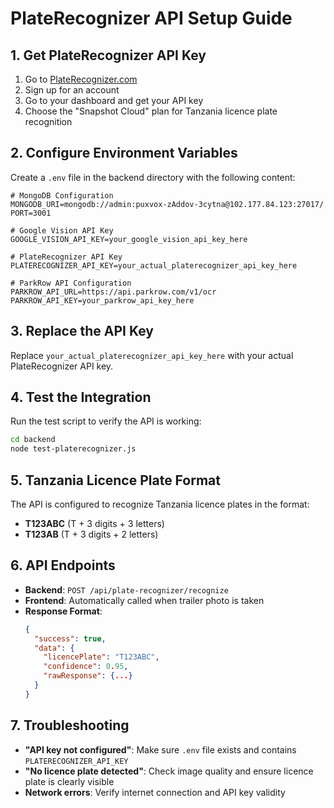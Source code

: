 # PlateRecognizer API Setup Guide

## 1. Get PlateRecognizer API Key

1. Go to [PlateRecognizer.com](https://platerecognizer.com/)
2. Sign up for an account
3. Go to your dashboard and get your API key
4. Choose the "Snapshot Cloud" plan for Tanzania licence plate recognition

## 2. Configure Environment Variables

Create a `.env` file in the backend directory with the following content:

```env
# MongoDB Configuration
MONGODB_URI=mongodb://admin:puxvox-zAddov-3cytna@102.177.84.123:27017/
PORT=3001

# Google Vision API Key
GOOGLE_VISION_API_KEY=your_google_vision_api_key_here

# PlateRecognizer API Key
PLATERECOGNIZER_API_KEY=your_actual_platerecognizer_api_key_here

# ParkRow API Configuration
PARKROW_API_URL=https://api.parkrow.com/v1/ocr
PARKROW_API_KEY=your_parkrow_api_key_here
```

## 3. Replace the API Key

Replace `your_actual_platerecognizer_api_key_here` with your actual PlateRecognizer API key.

## 4. Test the Integration

Run the test script to verify the API is working:

```bash
cd backend
node test-platerecognizer.js
```

## 5. Tanzania Licence Plate Format

The API is configured to recognize Tanzania licence plates in the format:
- **T123ABC** (T + 3 digits + 3 letters)
- **T123AB** (T + 3 digits + 2 letters)

## 6. API Endpoints

- **Backend**: `POST /api/plate-recognizer/recognize`
- **Frontend**: Automatically called when trailer photo is taken
- **Response Format**:
  ```json
  {
    "success": true,
    "data": {
      "licencePlate": "T123ABC",
      "confidence": 0.95,
      "rawResponse": {...}
    }
  }
  ```

## 7. Troubleshooting

- **"API key not configured"**: Make sure `.env` file exists and contains `PLATERECOGNIZER_API_KEY`
- **"No licence plate detected"**: Check image quality and ensure licence plate is clearly visible
- **Network errors**: Verify internet connection and API key validity
